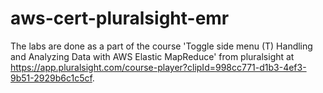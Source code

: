 # aws-cert-pluralsight-emr

The labs are done as a part of the course 'Toggle side menu (T)
Handling and Analyzing Data with AWS Elastic MapReduce' from pluralsight at https://app.pluralsight.com/course-player?clipId=998cc771-d1b3-4ef3-9b51-2929b6c1c5cf.
